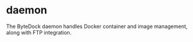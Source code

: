 # daemon
The ByteDock daemon handles Docker container and image management, along with FTP integration.
